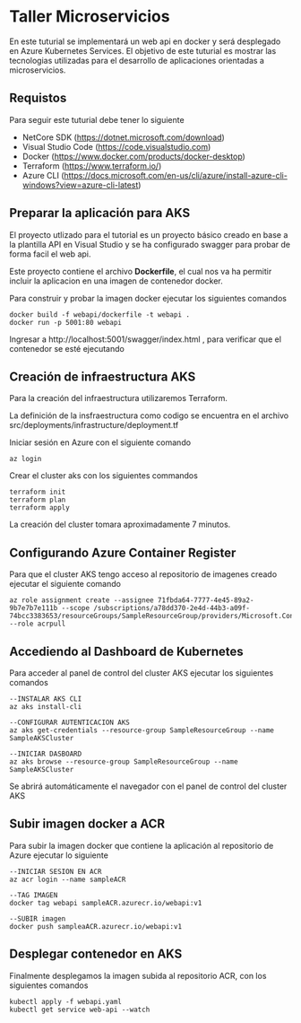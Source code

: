 # Taller Microservicios
En este tuturial se implementará un web api en docker y será desplegado en Azure Kubernetes Services. El objetivo de este tuturial
es mostrar las tecnologias utilizadas para el desarrollo de aplicaciones orientadas a microservicios.
## Requistos
Para seguir este tuturial debe tener lo siguiente
* NetCore SDK (https://dotnet.microsoft.com/download)
* Visual Studio Code (https://code.visualstudio.com)
* Docker   (https://www.docker.com/products/docker-desktop)
* Terraform (https://www.terraform.io/)
* Azure CLI (https://docs.microsoft.com/en-us/cli/azure/install-azure-cli-windows?view=azure-cli-latest)
## Preparar la aplicación para AKS
El proyecto utlizado para el tutorial es un proyecto básico creado en base a la plantilla API en Visual Studio y se ha configurado swagger para probar de forma facil el web api. 
<p>Este proyecto contiene el archivo <b>Dockerfile</b>, el cual nos va ha permitir incluir la aplicacion en una imagen de contenedor docker.
<p> Para construir y probar la imagen docker ejecutar los siguientes comandos

```
docker build -f webapi/dockerfile -t webapi .
docker run -p 5001:80 webapi
```

<p> Ingresar a http://localhost:5001/swagger/index.html , para verificar que el contenedor se esté ejecutando

## Creación de infraestructura AKS
Para la creación del infraestructura utilizaremos Terraform. 
<p>La definición de la insfraestructura como codigo se encuentra en el archivo src/deployments/infrastructure/deployment.tf
<p>Iniciar sesión en Azure con el siguiente comando

```
az login
```

<p>Crear el cluster aks con los siguientes commandos

```
terraform init
terraform plan
terraform apply
```
<p>La creación del cluster tomara aproximadamente 7 minutos.
 
## Configurando Azure Container Register
Para que el cluster AKS tengo acceso al repositorio de imagenes creado ejecutar el siguiente comando

```
az role assignment create --assignee 71fbda64-7777-4e45-89a2-9b7e7b7e111b --scope /subscriptions/a78dd370-2e4d-44b3-a09f-74bcc3383653/resourceGroups/SampleResourceGroup/providers/Microsoft.ContainerRegistry/registries/sampleACR --role acrpull
```
 
## Accediendo al Dashboard de Kubernetes
Para acceder al panel de control del cluster AKS ejecutar los siguientes comandos

```
--INSTALAR AKS CLI
az aks install-cli

--CONFIGURAR AUTENTICACION AKS
az aks get-credentials --resource-group SampleResourceGroup --name SampleAKSCluster

--INICIAR DASBOARD
az aks browse --resource-group SampleResourceGroup --name SampleAKSCluster
```
<p>Se abrirá automáticamente el navegador con el panel de control del cluster AKS

## Subir imagen docker a ACR
<p>Para subir la imagen docker que contiene la aplicación al repositorio de Azure ejecutar lo siguiente
 
 ```
--INICIAR SESION EN ACR 
az acr login --name sampleACR

--TAG IMAGEN
docker tag webapi sampleACR.azurecr.io/webapi:v1

--SUBIR imagen
docker push sampleaACR.azurecr.io/webapi:v1
```

## Desplegar contenedor en AKS
Finalmente desplegamos la imagen subida al repositorio ACR, con los siguientes comandos

```
kubectl apply -f webapi.yaml
kubectl get service web-api --watch
```
